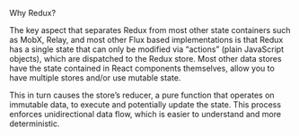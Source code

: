 Why Redux?

The key aspect that separates Redux from most other state containers such as MobX, Relay, and most other Flux based implementations is that Redux has a single state that can only be modified via “actions” (plain JavaScript objects), which are dispatched to the Redux store. Most other data stores have the state contained in React components themselves, allow you to have multiple stores and/or use mutable state.

This in turn causes the store’s reducer, a pure function that operates on immutable data, to execute and potentially update the state. This process enforces unidirectional data flow, which is easier to understand and more deterministic.